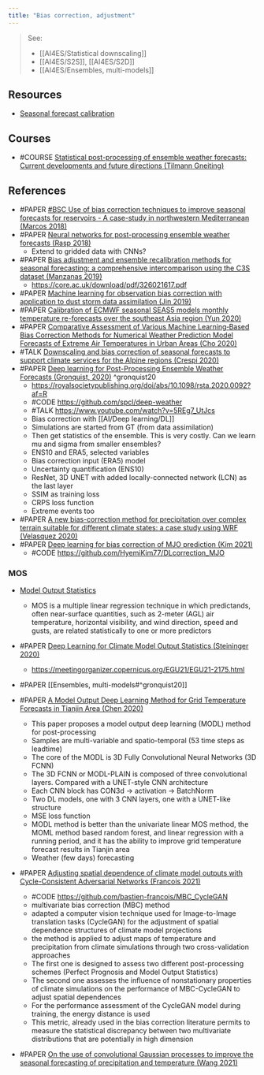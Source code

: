 ```yaml
---
title: "Bias correction, adjustment"
---
```


> See: 
> - [[AI4ES/Statistical downscaling]]
> - [[AI4ES/S2S]], [[AI4ES/S2D]]
> - [[AI4ES/Ensembles, multi-models]]

## Resources
- [Seasonal forecast calibration](https://www.metoffice.gov.uk/research/climate/seasonal-to-decadal/gpc-outlooks/user-guide/calibration)


## Courses
- #COURSE [Statistical post-processing of ensemble weather forecasts: Current developments and future directions (Tilmann Gneiting)](https://confluence.ecmwf.int/download/attachments/45754015/TK_StatisticalPostrocessing_2015.mp4?version=1&modificationDate=1424535945271&api=v2)


## References
- #PAPER [#BSC Use of bias correction techniques to improve seasonal forecasts for reservoirs - A case-study in northwestern Mediterranean (Marcos 2018)](https://pubmed.ncbi.nlm.nih.gov/28803203/)
- #PAPER [Neural networks for post-processing ensemble weather forecasts (Rasp 2018)](https://journals.ametsoc.org/view/journals/mwre/146/11/mwr-d-18-0187.1.xml)
	- Extend to gridded data with CNNs?
- #PAPER [Bias adjustment and ensemble recalibration methods for seasonal forecasting: a comprehensive intercomparison using the C3S dataset (Manzanas 2019)](https://link.springer.com/article/10.1007%2Fs00382-019-04640-4 )
	- https://core.ac.uk/download/pdf/326021617.pdf
- #PAPER [Machine learning for observation bias correction with application to dust storm data assimilation (Jin 2019)](https://acp.copernicus.org/articles/19/10009/2019/)
- #PAPER [Calibration of ECMWF seasonal SEAS5 models monthly temperature re-forecasts over the southeast Asia region (Yun 2020)](https://www.researchgate.net/publication/338335009)
- #PAPER [Comparative Assessment of Various Machine Learning‐Based Bias Correction Methods for Numerical Weather Prediction Model Forecasts of Extreme Air Temperatures in Urban Areas (Cho 2020)](https://agupubs.onlinelibrary.wiley.com/doi/10.1029/2019EA000740)
- #TALK [Downscaling and bias correction of seasonal forecasts to support climate services for the Alpine regions (Crespi 2020)](https://meetingorganizer.copernicus.org/EGU2020/EGU2020-10109.html)
- #PAPER [Deep learning for Post-Processing Ensemble Weather Forecasts (Gronquist, 2020)](https://arxiv.org/abs/2005.08748 ) ^gronquist20
   - https://royalsocietypublishing.org/doi/abs/10.1098/rsta.2020.0092?af=R
   - #CODE https://github.com/spcl/deep-weather
   - #TALK https://www.youtube.com/watch?v=5REg7_UtJcs
   - Bias correction with [[AI/Deep learning/DL]] 
   - Simulations are started from GT (from data assimilation)
   - Then get statistics of the ensemble. This is very costly. Can we learn mu and sigma from smaller ensembles?
   - ENS10 and ERA5, selected variables
   - Bias correction input (ERA5) model
   - Uncertainty quantification (ENS10)
   - ResNet, 3D UNET with added locally-connected network (LCN) as the last layer
   - SSIM as training loss
   - CRPS loss function
   - Extreme events too
- #PAPER [A new bias-correction method for precipitation over complex terrain suitable for different climate states: a case study using WRF (Velasquez 2020)](https://gmd.copernicus.org/articles/13/5007/2020/)
- #PAPER [Deep learning for bias correction of MJO prediction (Kim 2021)](https://www.nature.com/articles/s41467-021-23406-3)
	- #CODE https://github.com/HyemiKim77/DLcorrection_MJO


### MOS
- [Model Output Statistics](https://en.wikipedia.org/wiki/Model_output_statistics)
	- MOS is a multiple linear regression technique in which predictands, often near-surface quantities, such as 2-meter (AGL) air temperature, horizontal visibility, and wind direction, speed and gusts, are related statistically to one or more predictors

- #PAPER [Deep Learning for Climate Model Output Statistics (Steininger 2020)](https://www.climatechange.ai/papers/neurips2020/7)
	- https://meetingorganizer.copernicus.org/EGU21/EGU21-2175.html
- #PAPER [[Ensembles, multi-models#^gronquist20]]
- #PAPER [A Model Output Deep Learning Method for Grid Temperature Forecasts in Tianjin Area (Chen 2020)](https://www.mdpi.com/2076-3417/10/17/5808/htm)
	- This paper proposes a model output deep learning (MODL) method for post-processing
	- Samples are multi-variable and spatio-temporal (53 time steps as leadtime)
	- The core of the MODL is 3D Fully Convolutional Neural Networks (3D FCNN)
	- The 3D FCNN or MODL-PLAIN is composed of three convolutional layers. Compared with a UNET-style CNN architecture
	- Each CNN block has CON3d -> activation -> BatchNorm
	- Two DL models, one with 3 CNN layers, one with a UNET-like structure
	- MSE loss function
	- MODL method is better than the univariate linear MOS method, the MOML method based random forest, and linear regression with a running period, and it has the ability to improve grid temperature forecast results in Tianjin area
	- Weather (few days) forecasting
- #PAPER [Adjusting spatial dependence of climate model outputs with Cycle-Consistent Adversarial Networks (Francois 2021)](https://www.researchsquare.com/article/rs-299929/v1)
	- #CODE https://github.com/bastien-francois/MBC_CycleGAN
	- multivariate bias correction (MBC) method
	- adapted  a computer vision technique used for Image-to-Image translation tasks (CycleGAN) for the adjustment of spatial dependence structures of climate model projections
	- the method is applied to adjust maps of temperature and precipitation from climate simulations through two cross-validation approaches
	- The first one is designed to assess two different post-processing schemes (Perfect Prognosis and Model Output Statistics)
	- The second one assesses the influence of nonstationary properties of climate simulations on the performance of MBC-CycleGAN to adjust spatial dependences
	- For the performance assessment of the CycleGAN model during training, the energy distance is used
	- This metric, already used in the bias correction literature permits to measure the statistical discrepancy between two multivariate distributions that are potentially in high dimension
- #PAPER [On the use of convolutional Gaussian processes to improve the seasonal forecasting of precipitation and temperature (Wang 2021)](https://www.sciencedirect.com/science/article/abs/pii/S0022169420313238?dgcid=rss_sd_all)
